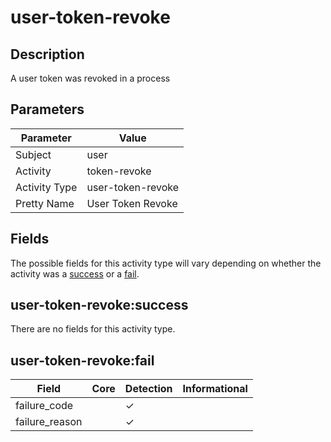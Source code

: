 user-token-revoke
=================

Description
-----------
A user token was revoked in a process

Parameters
----------
| Parameter     | Value             |
| ------------- | ----------------- |
| Subject       | user              |
| Activity      | token-revoke      |
| Activity Type | user-token-revoke |
| Pretty Name   | User Token Revoke |


Fields
------

The possible fields for this activity type will vary depending on whether the activity was a [success](#user-token-revokesuccess) or a [fail](#user-token-revokefail).


user-token-revoke:success
-------------------------

There are no fields for this activity type.


user-token-revoke:fail
----------------------

| Field          | Core | Detection | Informational |
| -------------- | ---- | --------- | ------------- |
| failure_code   |      | &#10003;  |               |
| failure_reason |      | &#10003;  |               |